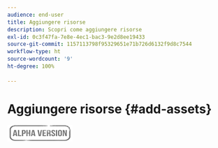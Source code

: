 ```yaml
---
audience: end-user
title: Aggiungere risorse
description: Scopri come aggiungere risorse
exl-id: 0c3f47fa-7e8e-4ec1-bac3-9e2d8ee19433
source-git-commit: 1157113798f95329651e71b726d6132f9d8c7544
workflow-type: ht
source-wordcount: '9'
ht-degree: 100%

---
```


# Aggiungere risorse {#add-assets}

![](../assets/do-not-localize/badge.png)
